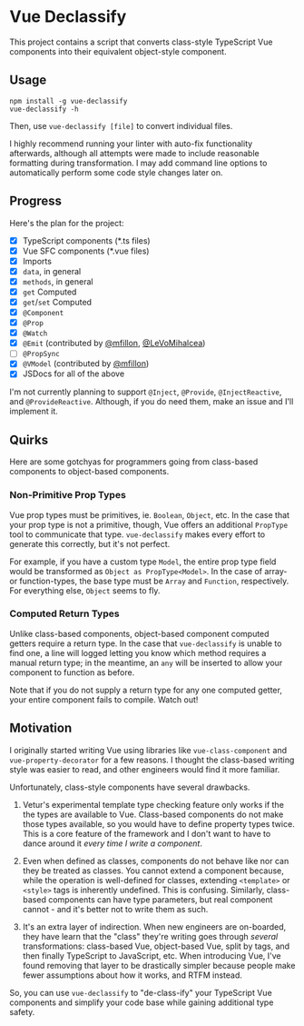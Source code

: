 # Vue Declassify

This project contains a script that converts class-style TypeScript Vue components into their equivalent object-style component.

## Usage

```
npm install -g vue-declassify
vue-declassify -h
```

Then, use `vue-declassify [file]` to convert individual files.

I highly recommend running your linter with auto-fix functionality afterwards, although all attempts were made to include reasonable formatting during transformation. I may add command line options to automatically perform some code style changes later on.

## Progress

Here's the plan for the project:

- [x] TypeScript components (*.ts files)
- [x] Vue SFC components (*.vue files)
- [x] Imports
- [x] `data`, in general
- [x] `methods`, in general
- [x] `get` Computed
- [x] `get`/`set` Computed
- [x] `@Component`
- [x] `@Prop`
- [x] `@Watch`
- [x] `@Emit` (contributed by [@mfillon](https://github.com/mfillon), [@LeVoMihalcea](https://github.com/LeVoMihalcea))
- [ ] `@PropSync`
- [x] `@VModel` (contributed by [@mfillon](https://github.com/mfillon))
- [x] JSDocs for all of the above

I'm not currently planning to support `@Inject`, `@Provide`, `@InjectReactive`, and `@ProvideReactive`. Although, if you do need them, make an issue and I'll implement it.

## Quirks

Here are some gotchyas for programmers going from class-based components to object-based components.

### Non-Primitive Prop Types

Vue prop types must be primitives, ie. `Boolean`, `Object`, etc. In the case that your prop type is not a primitive, though, Vue offers an additional `PropType` tool to communicate that type. `vue-declassify` makes every effort to generate this correctly, but it's not perfect.

For example, if you have a custom type `Model`, the entire prop type field would be transformed as `Object as PropType<Model>`. In the case of array- or function-types, the base type must be `Array` and `Function`, respectively. For everything else, `Object` seems to fly.

### Computed Return Types

Unlike class-based components, object-based component computed getters require a return type. In the case that `vue-declassify` is unable to find one, a line will logged letting you know which method requires a manual return type; in the meantime, an `any` will be inserted to allow your component to function as before.

Note that if you do not supply a return type for any one computed getter, your entire component fails to compile. Watch out!

## Motivation

I originally started writing Vue using libraries like `vue-class-component` and `vue-property-decorator` for a few reasons. I thought the class-based writing style was easier to read, and other engineers would find it more familiar. 

Unfortunately, class-style components have several drawbacks.

1. Vetur's experimental template type checking feature only works if the the types are available to Vue. Class-based components do not make those types available, so you would have to define property types twice. This is a core feature of the framework and I don't want to have to dance around it *every time I write a component*.

2. Even when defined as classes, components do not behave like nor can they be treated as classes. You cannot extend a component because, while the operation is well-defined for classes, extending `<template>` or `<style>` tags is inherently undefined. This is confusing. Similarly, class-based components can have type parameters, but real component cannot - and it's better not to write them as such.

3. It's an extra layer of indirection. When new engineers are on-boarded, they have learn that the "class" they're writing goes through *several* transformations: class-based Vue, object-based Vue, split by tags, and then finally TypeScript to JavaScript, etc. When introducing Vue, I've found removing that layer to be drastically simpler because people make fewer assumptions about how it works, and RTFM instead.

So, you can use `vue-declassify` to "de-class-ify" your TypeScript Vue components and simplify your code base while gaining additional type safety.
